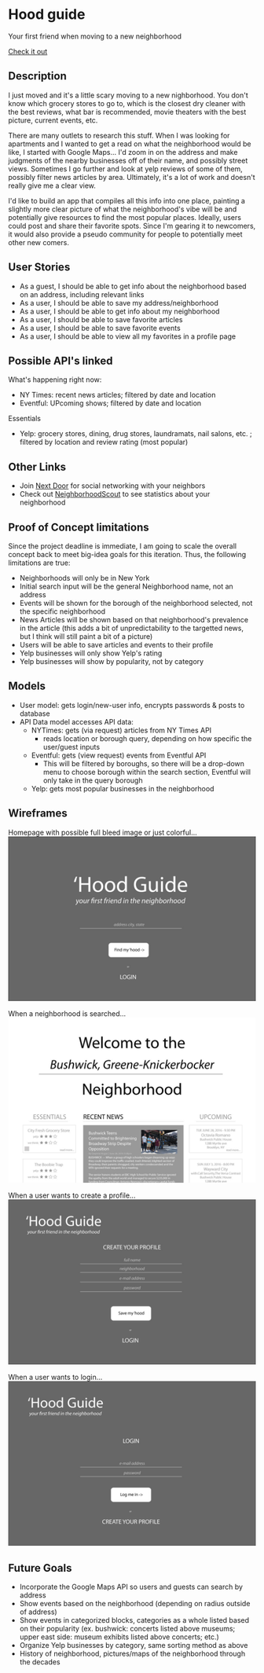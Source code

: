 # Hood guide
  Your first friend when moving to a new neighborhood
  
  [Check it out](https://serene-haleakala-88821.herokuapp.com/)

## Description
  I just moved and it's a little scary moving to a new nighborhood. You don't know which grocery stores to go to, which is the closest dry cleaner with the best reviews, what bar is recommended, movie theaters with the best picture, current events, etc. 
  
  There are many outlets to research this stuff. When I was looking for apartments and I wanted to get a read on what the neighborhood would be like, I started with Google Maps... I'd zoom in on the address and make judgments of the nearby businesses off of their name, and possibly street views. Sometimes I go further and look at yelp reviews of some of them, possibly filter news articles by area. Ultimately, it's a lot of work and doesn't really give me a clear view.
  
  I'd like to build an app that compiles all this info into one place, painting a slightly more clear picture of what the neighborhood's vibe will be and potentially give resources to find the most popular places. Ideally, users could post and share their favorite spots. Since I'm gearing it to newcomers, it would also provide a pseudo community for people to potentially meet other new comers. 

## User Stories

  - As a guest, I should be able to get info about the neighborhood based on an address, including relevant links
  - As a user, I should be able to save my address/neighborhood
  - As a user, I should be able to get info about my neighborhood
  - As a user, I should be able to save favorite articles
  - As a user, I should be able to save favorite events
  - As a user, I should be able to view all my favorites in a profile page

## Possible API's linked

What's happening right now:
  - NY Times: recent news articles; filtered by date and location
  - Eventful: UPcoming shows; filtered by date and location

Essentials
  - Yelp: grocery stores, dining, drug stores, laundramats, nail salons, etc. ; filtered by location and review rating (most popular)

## Other Links

  - Join [Next Door](https://nextdoor.com/find-neighborhood/) for social networking with your neighbors
  - Check out [NeighborhoodScout](http://www.neighborhoodscout.com/) to see statistics about your neighborhood

## Proof of Concept limitations
  
  Since the project deadline is immediate, I am going to scale the overall concept back to meet big-idea goals for this iteration. Thus, the following limitations are true:
  
  - Neighborhoods will only be in New York
  - Initial search input will be the general Neighborhood name, not an address
  - Events will be shown for the borough of the neighborhood selected, not the specific neighborhood
  - News Articles will be shown based on that neighborhood's prevalence in the article (this adds a bit of unpredictability to the targetted news, but I think will still paint a bit of a picture)
  - Users will be able to save articles and events to their profile
  - Yelp businesses will only show Yelp's rating
  - Yelp businesses will show by popularity, not by category

## Models

  - User model: gets login/new-user info, encrypts passwords & posts to database
  - API Data model accesses API data: 
    - NYTimes: gets (via request) articles from NY Times API
      - reads location or borough query, depending on how specific the user/guest inputs
    - Eventful: gets (view request) events from Eventful API
      - This will be filtered by boroughs, so there will be a drop-down menu to choose borough within the search section, Eventful will only take in the query borough 
    - Yelp: gets most popular businesses in the neighborhood

## Wireframes

Homepage with possible full bleed image or just colorful...
![homepage](/wireframes/home.jpg)

When a neighborhood is searched...
![hood page](/wireframes/hood-page.jpg)

When a user wants to create a profile...
![new user page](/wireframes/new-user.jpg)

When a user wants to login...
![login user page](/wireframes/login-user.jpg)

## Future Goals

  - Incorporate the Google Maps API so users and guests can search by address
  - Show events based on the neighborhood (depending on radius outside of address)
  - Show events in categorized blocks, categories as a whole listed based on their popularity (ex. bushwick: concerts listed above museums; upper east side: museum exhibits listed above concerts; etc.)
  - Organize Yelp businesses by category, same sorting method as above
  - History of neighborhood, pictures/maps of the neighborhood through the decades
